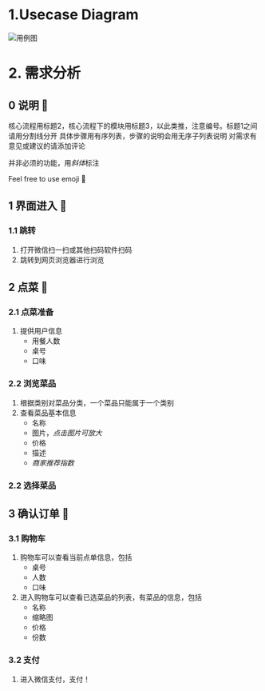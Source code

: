 
# 1.Usecase Diagram

![用例图](https://github.com/rookies-sysu/Dashboard/blob/master/imgs/Usecase_Diagram.png)

# 2. 需求分析

## 0 说明 👋
核心流程用标题2，核心流程下的模块用标题3，以此类推，注意编号。标题1之间请用分割线分开
具体步骤用有序列表，步骤的说明会用无序子列表说明
对需求有意见或建议的请添加评论

并非必须的功能，用*斜体*标注

Feel free to use emoji 🙂

## 1 界面进入 📱
### 1.1 跳转
1. 打开微信扫一扫或其他扫码软件扫码
2. 跳转到网页浏览器进行浏览

## 2 点菜 🍱
### 2.1 点菜准备
1. 提供用户信息
	- 用餐人数
	- 桌号
	- 口味
### 2.2 浏览菜品
1. 根据类别对菜品分类，一个菜品只能属于一个类别
2. 查看菜品基本信息
	- 名称
	- 图片，*点击图片可放大*
	- 价格
	- 描述
	- *商家推荐指数*
### 2.2 选择菜品

## 3 确认订单 🤑
### 3.1 购物车
1. 购物车可以查看当前点单信息，包括
	- 桌号
	- 人数
	- 口味
2. 进入购物车可以查看已选菜品的列表，有菜品的信息，包括
	- 名称
	- 缩略图
	- 价格
	- 份数
### 3.2 支付
1. 进入微信支付，支付！


